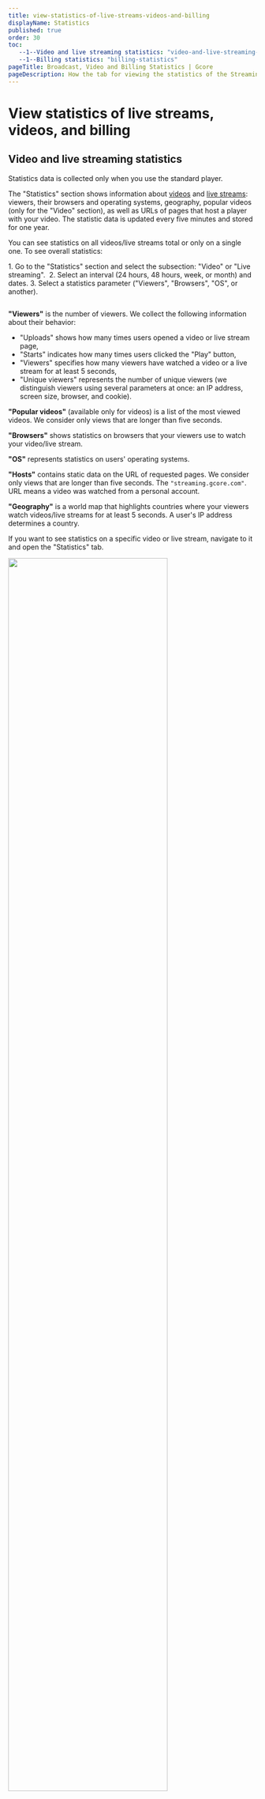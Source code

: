```yaml
---
title: view-statistics-of-live-streams-videos-and-billing
displayName: Statistics
published: true
order: 30
toc:
   --1--Video and live streaming statistics: "video-and-live-streaming-statistics"
   --1--Billing statistics: "billing-statistics"
pageTitle: Broadcast, Video and Billing Statistics | Gcore
pageDescription: How the tab for viewing the statistics of the Streaming Platform is arranged.
---
```

# View statistics of live streams, videos, and billing  
  
## Video and live streaming statistics  

Statistics data is collected only when you use the standard player.  

The "Statistics" section shows information about <a href="https://streaming.gcore.com/video/list" target="_blank">videos</a> and <a href="https://streaming.gcore.com/streaming/list" target="_blank">live streams</a>: viewers, their browsers and operating systems, geography, popular videos (only for the "Video" section), as well as URLs of pages that host a player with your video. The statistic data is updated every five minutes and stored for one year. 

You can see statistics on all videos/live streams total or only on a single one. To see overall statistics: 

1\.  Go to the "Statistics" section and select the subsection: "Video" or "Live streaming". 
2\.  Select an interval (24 hours, 48 hours, week, or month) and dates.
3\.  Select a statistics parameter ("Viewers", "Browsers", "OS", or another).

<img src="https://assets.gcore.pro/docs/streaming-platform/extra-features/view-statistics-of-live-streams-videos-and-billing/image_1307.png" alt="">

**"Viewers"** is the number of viewers. We collect the following information about their behavior:  

- "Uploads" shows how many times users opened a video or live stream page,  
- "Starts" indicates how many times users clicked the "Play" button, 
- "Viewers" specifies how many viewers have watched a video or a live stream for at least 5 seconds,
- "Unique viewers" represents the number of unique viewers (we distinguish viewers using several parameters at once: an IP address, screen size, browser, and cookie). 

**"Popular videos"** (available only for videos) is a list of the most viewed videos. We consider only views that are longer than five seconds. 

**"Browsers"** shows statistics on browsers that your viewers use to watch your video/live stream.  

**"OS"** represents statistics on users' operating systems. 

**"Hosts"** contains static data on the URL of requested pages. We consider only views that are longer than five seconds. The ```"streaming.gcore.com"```. URL means a video was watched from a personal account.  

**"Geography"** is a world map that highlights countries where your viewers watch videos/live streams for at least 5 seconds. A user's IP address determines a country. 

If you want to see statistics on a specific video or live stream, navigate to it and open the "Statistics" tab.  
  
<img src="https://assets.gcore.pro/docs/streaming-platform/extra-features/view-statistics-of-live-streams-videos-and-billing/____________2_.gif" alt="" width="80%">

## Billing statistics  

The Billing section displays statistics on resource consumption. It determines how much you’ll pay for Streaming Platform services. Billing terms are described in <a href="https://accounts.gcore.com/billing/services" target="_blank">your plan</a>, which is located in the Streaming section.

<img src="https://assets.gcore.pro/docs/streaming-platform/extra-features/view-statistics-of-live-streams-videos-and-billing/10599562362129.png" alt="" width="50%">

You can sort statistics by several metrics:

| Metric            | Explanation                                                                                                                 | Paid or free                           |
|-------------------|-----------------------------------------------------------------------------------------------------------------------------|----------------------------------------|
| Transcoding       | The time used to process streams/videos and prepare an adaptive bitrate                                                     | Free                                   |
| VOD uploaded mins | The duration of the uploaded videos                                                                                         | Paid This metric is calculated for VoD |
| Computer vision   | The duration of videos and streams for which Computer Vision works (our service for recognizing objects from video content) | Paid                                   |
| Real-Time Video              | Call duration per person in Real-Time Video (our service for video calls, video conferences, and webinars in real-time)                | Paid                                   |


*All metrics are calculated in minutes.

<img src="https://assets.gcore.pro/docs/streaming-platform/extra-features/view-statistics-of-live-streams-videos-and-billing/10599503863057.png" alt="" width="80%">

VoD plans calculate the total duration of all videos uploaded to the Streaming Platform. Let’s say, for example, that one day, you upload 50 minutes of video. On the next, you upload 100 minutes of video and then delete the first video. You will be billed for 150 minutes of video.
